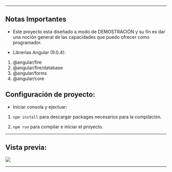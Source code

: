 ------------
## Notas Importantes

- Este proyecto esta diseñado a modo de DEMOSTRACIÓN y su fin es dar una noción general de las capacidades que puedo ofrecer como programador.

- Librerías Angular (9.0.4):

1. @angular/fire
2. @angular/fire/database
3. @angular/forms
4. @angular/core

## Configuración de proyecto:

- Iniciar consola y ejectuar:

1. `npm install` para descargar packages necesarios para la compilación.

2. `npm run` para compilar e iniciar el proyecto.

------------

## Vista previa:
![](https://drive.google.com/uc?id=1XlAA8EroM855rOvU3D1xr1NIbIdec3gh)

------------
